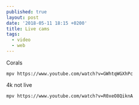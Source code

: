 ```yaml
---
published: true
layout: post
date: '2018-05-11 18:15 +0200'
title: Live cams
tags:
  - video
  - web
---
```

Corals

    mpv https://www.youtube.com/watch?v=GWhtqWGXhPc

4k not live

	mpv https://www.youtube.com/watch?v=R0xeO8QiknA
